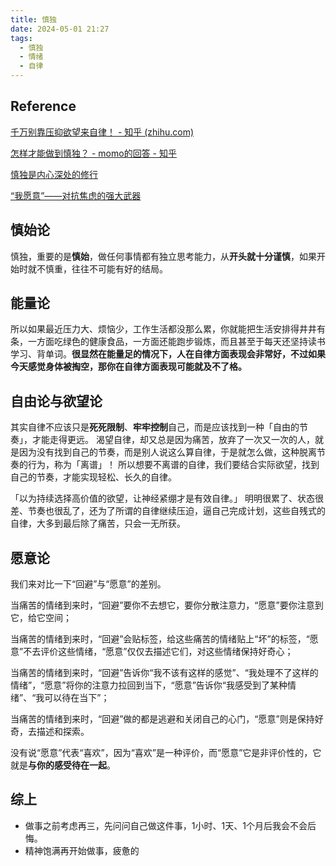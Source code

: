 ```yaml
---
title: 慎独
date: 2024-05-01 21:27
tags:
  - 慎独
  - 情绪
  - 自律
---
```

## Reference

[千万别靠压抑欲望来自律！ - 知乎 (zhihu.com)](https://zhuanlan.zhihu.com/p/680954424)

[怎样才能做到慎独？ - momo的回答 - 知乎](https://www.zhihu.com/question/418155219/answer/1442940277)

[慎独是内心深处的修行](http://www.81.cn/jfjbmap/content/2020-11/17/content_276054.htm)

[“我愿意”——对抗焦虑的强大武器](https://zhuanlan.zhihu.com/p/468585897)

## 慎始论

慎独，重要的是**慎始**，做任何事情都有独立思考能力，从**开头就十分谨慎**，如果开始时就不慎重，往往不可能有好的结局。

## 能量论

所以如果最近压力大、烦恼少，工作生活都没那么累，你就能把生活安排得井井有条，一方面吃绿色的健康食品，一方面还能跑步锻炼，而且甚至于每天还坚持读书学习、背单词。**很显然在能量足的情况下，人在自律方面表现会非常好，不过如果今天感觉身体被掏空，那你在自律方面表现可能就及不了格。**

## 自由论与欲望论

其实自律不应该只是**死死限制**、**牢牢控制**自己，而是应该找到一种「自由的节奏」，才能走得更远。 渴望自律，却又总是因为痛苦，放弃了一次又一次的人，就是因为没有找到自己的节奏，而是别人说这么算自律，于是就怎么做，这种脱离节奏的行为，称为「离谱」！ 所以想要不离谱的自律，我们要结合实际欲望，找到自己的节奏，才能实现轻松、长久的自律。

「以为持续选择高价值的欲望，让神经紧绷才是有效自律。」 明明很累了、状态很差、节奏也很乱了，还为了所谓的自律继续压迫，逼自己完成计划，这些自残式的自律，大多到最后除了痛苦，只会一无所获。

## 愿意论

我们来对比一下“回避”与“愿意”的差别。

当痛苦的情绪到来时，“回避”要你不去想它，要你分散注意力，“愿意”要你注意到它，给它空间；

当痛苦的情绪到来时，“回避”会贴标签，给这些痛苦的情绪贴上“坏”的标签，“愿意”不去评价这些情绪，“愿意”仅仅去描述它们，对这些情绪保持好奇心；

当痛苦的情绪到来时，“回避”告诉你“我不该有这样的感觉”、“我处理不了这样的情绪”，“愿意”将你的注意力拉回到当下，“愿意”告诉你“我感受到了某种情绪”、“我可以待在当下”；

当痛苦的情绪到来时，“回避”做的都是逃避和关闭自己的心门，“愿意”则是保持好奇，去描述和探索。

没有说“愿意”代表“喜欢”，因为“喜欢”是一种评价，而“愿意”它是非评价性的，它就是**与你的感受待在一起**。

## 综上

- 做事之前考虑再三，先问问自己做这件事，1小时、1天、1个月后我会不会后悔。
- 精神饱满再开始做事，疲惫的